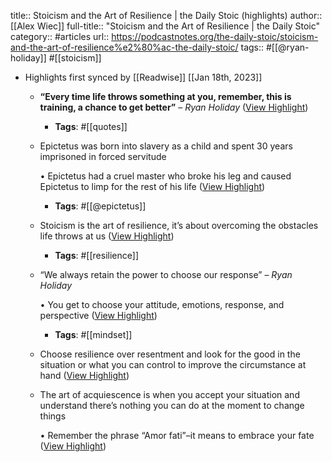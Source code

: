 title:: Stoicism and the Art of Resilience‬ | the Daily Stoic (highlights)
author:: [[Alex Wiec]]
full-title:: "Stoicism and the Art of Resilience‬ | the Daily Stoic"
category:: #articles
url:: https://podcastnotes.org/the-daily-stoic/stoicism-and-the-art-of-resilience%e2%80%ac-the-daily-stoic/
tags:: #[[@ryan-holiday]] #[[stoicism]]

- Highlights first synced by [[Readwise]] [[Jan 18th, 2023]]
	- **“Every time life throws something at you, remember, this is training, a chance to get better”** – *Ryan Holiday* ([View Highlight](https://read.readwise.io/read/01gq2757xfay64s118mzn54fdn))
		- **Tags**: #[[quotes]]
	- Epictetus was born into slavery as a child and spent 30 years imprisoned in forced servitude
	  
	  •   Epictetus had a cruel master who broke his leg and caused Epictetus to limp for the rest of his life ([View Highlight](https://read.readwise.io/read/01gq27693c5dznb50z0tgrt4fy))
		- **Tags**: #[[@epictetus]]
	- Stoicism is the art of resilience, it’s about overcoming the obstacles life throws at us ([View Highlight](https://read.readwise.io/read/01gq276qrw0cqvyqbcpabhc87c))
		- **Tags**: #[[resilience]]
	- “We always retain the power to choose our response” – *Ryan Holiday*
	  
	  •   You get to choose your attitude, emotions, response, and perspective ([View Highlight](https://read.readwise.io/read/01gq277dmvf6np8zkabbefrhag))
		- **Tags**: #[[mindset]]
	- Choose resilience over resentment and look for the good in the situation or what you can control to improve the circumstance at hand ([View Highlight](https://read.readwise.io/read/01gq277sb5df5dnwbqttztx8e5))
	- The art of acquiescence is when you accept your situation and understand there’s nothing you can do at the moment to change things
	  
	  •   Remember the phrase “Amor fati”–it means to embrace your fate ([View Highlight](https://read.readwise.io/read/01gq2781bwk35rfancg23vbms9))